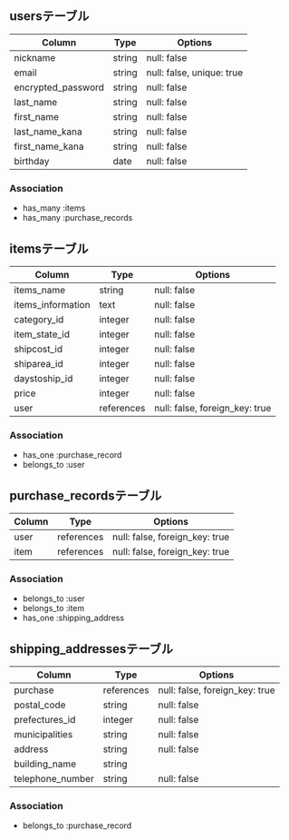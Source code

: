 ## usersテーブル

| Column              | Type   | Options                   |
| --------------------| ------ | --------------------------|
| nickname            | string | null: false               |
| email               | string | null: false, unique: true |
| encrypted_password  | string | null: false               |
| last_name           | string | null: false               |
| first_name          | string | null: false               |
| last_name_kana      | string | null: false               |
| first_name_kana     | string | null: false               |
| birthday            | date   | null: false               |

### Association
- has_many :items
- has_many :purchase_records

## itemsテーブル

| Column              | Type       | Options                        |
| --------------------| -----------| -------------------------------|
| items_name          | string     | null: false                    |
| items_information   | text       | null: false                    |
| category_id         | integer    | null: false                    |
| item_state_id      | integer    | null: false                    |
| shipcost_id        | integer    | null: false                    |
| shiparea_id        | integer    | null: false                    |
| daystoship_id       | integer    | null: false                    |
| price               | integer    | null: false                    |
| user                | references | null: false, foreign_key: true |

### Association
- has_one :purchase_record
- belongs_to :user

## purchase_recordsテーブル

| Column    | Type       | Options                        |
| --------- | ---------- | -------------------------------|
| user      | references | null: false, foreign_key: true |
| item      | references | null: false, foreign_key: true |

### Association
- belongs_to :user
- belongs_to :item
- has_one :shipping_address

## shipping_addressesテーブル

| Column           | Type      | Options                      |
| -----------------| ----------| -----------------------------|
| purchase         | references|null: false, foreign_key: true|
| postal_code      | string    | null: false                  |
| prefectures_id   | integer   | null: false                  |
| municipalities   | string    | null: false                  |
| address          | string    | null: false                  |
| building_name    | string    |                              |
| telephone_number | string    | null: false                  |

### Association
- belongs_to :purchase_record